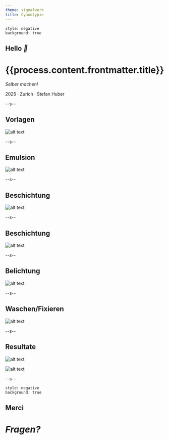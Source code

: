 ```yaml
---
theme: signalwerk
title: Cyanotypie
---
```


```fm
style: negative
background: true
```

## Hello _👋_

# {{process.content.frontmatter.title}}

_Selber machen!_

<footer>

2025 · Zurich · Stefan Huber

</footer>

--s--

## Vorlagen

![alt text](img/conv/IMG_9201_rot.jpg)

--s--

## Emulsion

![alt text](img/01321-1009-1-4ww.jpg)

--s--

## Beschichtung

![alt text](img/conv/IMG_9205.jpg)

--s--

## Beschichtung

![alt text](img/conv/IMG_9204.jpg)

--s--

## Belichtung

![alt text](img/conv/IMG_9210.jpg)

--s--

## Waschen/Fixieren

![alt text](img/conv/IMG_9206.jpg)

--s--

## Resultate

<div class="grid">
<div class="col7 img--w100p">

![alt text](img/conv/IMG_9228_rot.jpg)

</div>
<div class="col4 img--w100p">

![alt text](img/conv/IMG_9233.jpg)

</div>
</div>

--s--

```fm
style: negative
background: true
```

## Merci

# _Fragen?_

